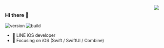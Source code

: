 <img align="right" src="https://github-readme-stats.vercel.app/api?username=hayasilin&show_icons=true&icon_color=CE1D2D&text_color=718096&bg_color=00000000&hide_title=true&hide_border=true" />

### Hi there 👋

![version](https://img.shields.io/badge/version-v1.0.0-informational.svg)
![build](https://img.shields.io/badge/build-passing-brightgreen.svg)

- :hammer: LINE iOS developer
- :orange_book: Focusing on iOS (Swift / SwiftUI / Combine)
